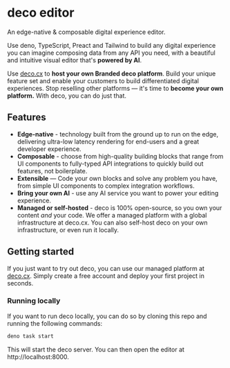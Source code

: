 # deco editor

An edge-native & composable digital experience editor.

Use deno, TypeScript, Preact and Tailwind to build any digital experience you can imagine composing data from any API you need, with a beautiful and intuitive visual editor that's **powered by AI**.

Use [deco.cx](https://deco.cx) to **host your own Branded deco platform**. Build your unique feature set and enable your customers to build differentiated digital experiences. Stop reselling other platforms — it's time to **become your own platform.** With deco, you can do just that.

## Features

- **Edge-native** - technology built from the ground up to run on the edge, delivering ultra-low latency rendering for end-users and a great developer experience.
- **Composable** - choose from high-quality building blocks that range from UI components to fully-typed API integrations to quickly build out features, not boilerplate. 
- **Extensible** — Code your own blocks and solve any problem you have, from simple UI components to complex integration workflows. 
- **Bring your own AI** - use any AI service you want to power your editing experience.
- **Managed or self-hosted** - deco is 100% open-source, so you own your content _and_ your code. We offer a managed platform with a global infrastructure at deco.cx. You can also self-host deco on your own infrastructure, or even run it locally.

## Getting started

If you just want to try out deco, you can use our managed platform at [deco.cx](https://deco.cx). Simply create a free account and deploy your first project in seconds.

### Running locally

If you want to run deco locally, you can do so by cloning this repo and running the following commands:

```bash
deno task start
```

This will start the deco server. You can then open the editor at http://localhost:8000.
